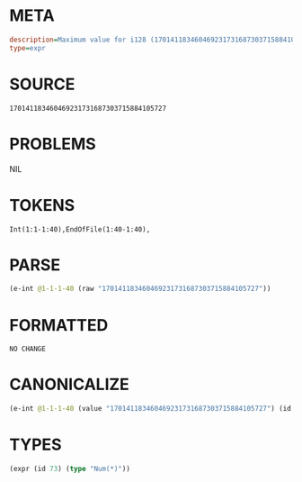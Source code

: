 # META
~~~ini
description=Maximum value for i128 (170141183460469231731687303715884105727)
type=expr
~~~
# SOURCE
~~~roc
170141183460469231731687303715884105727
~~~
# PROBLEMS
NIL
# TOKENS
~~~zig
Int(1:1-1:40),EndOfFile(1:40-1:40),
~~~
# PARSE
~~~clojure
(e-int @1-1-1-40 (raw "170141183460469231731687303715884105727"))
~~~
# FORMATTED
~~~roc
NO CHANGE
~~~
# CANONICALIZE
~~~clojure
(e-int @1-1-1-40 (value "170141183460469231731687303715884105727") (id 73))
~~~
# TYPES
~~~clojure
(expr (id 73) (type "Num(*)"))
~~~
